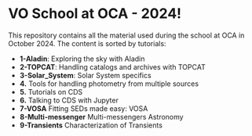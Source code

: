 # VO School at OCA - 2024!

This repository contains all the material used during the school at
OCA in October 2024. The content is sorted by tutorials:


- **1-Aladin**: Exploring the sky with Aladin
- **2-TOPCAT**: Handling catalogs and archives with TOPCAT
- **3-Solar_System**: Solar System specifics
- **4.** Tools for handling photometry from multiple sources
- **5.** Tutorials on CDS
- **6.** Talking to CDS with Jupyter
- **7-VOSA** Fitting SEDs made easy: VOSA
- **8-Multi-messenger** Multi-messengers Astronomy
- **9-Transients** Characterization of Transients
